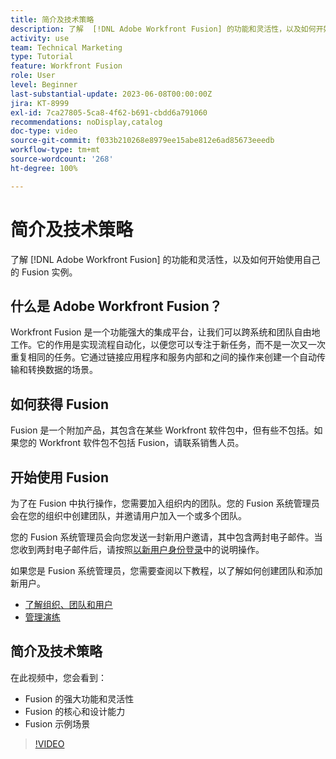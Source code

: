 ```yaml
---
title: 简介及技术策略
description: 了解  [!DNL Adobe Workfront Fusion] 的功能和灵活性，以及如何开始使用自己的 Fusion 实例。
activity: use
team: Technical Marketing
type: Tutorial
feature: Workfront Fusion
role: User
level: Beginner
last-substantial-update: 2023-06-08T00:00:00Z
jira: KT-8999
exl-id: 7ca27805-5ca8-4f62-b691-cbdd6a791060
recommendations: noDisplay,catalog
doc-type: video
source-git-commit: f033b210268e8979ee15abe812e6ad85673eeedb
workflow-type: tm+mt
source-wordcount: '268'
ht-degree: 100%

---
```


# 简介及技术策略

了解 [!DNL Adobe Workfront Fusion] 的功能和灵活性，以及如何开始使用自己的 Fusion 实例。

## 什么是 Adobe Workfront Fusion？

Workfront Fusion 是一个功能强大的集成平台，让我们可以跨系统和团队自由地工作。它的作用是实现流程自动化，以便您可以专注于新任务，而不是一次又一次重复相同的任务。它通过链接应用程序和服务内部和之间的操作来创建一个自动传输和转换数据的场景。

## 如何获得 Fusion

Fusion 是一个附加产品，其包含在某些 Workfront 软件包中，但有些不包括。如果您的 Workfront 软件包不包括 Fusion，请联系销售人员。

## 开始使用 Fusion

为了在 Fusion 中执行操作，您需要加入组织内的团队。您的 Fusion 系统管理员会在您的组织中创建团队，并邀请用户加入一个或多个团队。

您的 Fusion 系统管理员会向您发送一封新用户邀请，其中包含两封电子邮件。当您收到两封电子邮件后，请按照[以新用户身份登录](https://experienceleague.adobe.com/docs/workfront-learn/tutorials-workfront/fusion/welcome-to-workfront-fusion/log-in-as-a-new-user.html?lang=zh-Hans)中的说明操作。

如果您是 Fusion 系统管理员，您需要查阅以下教程，以了解如何创建团队和添加新用户。

* [了解组织、团队和用户](https://experienceleague.adobe.com/docs/workfront-learn/tutorials-workfront/fusion/workfront-fusion-administration/understand-organizations-teams-and-users.html?lang=zh-Hans)
* [管理演练](https://experienceleague.adobe.com/docs/workfront-learn/tutorials-workfront/fusion/workfront-fusion-administration/administration-walkthrough.html?lang=zh-Hans)

## 简介及技术策略

在此视频中，您会看到：

* Fusion 的强大功能和灵活性
* Fusion 的核心和设计能力
* Fusion 示例场景

>[!VIDEO](https://video.tv.adobe.com/v/335259/?quality=12&learn=on)
